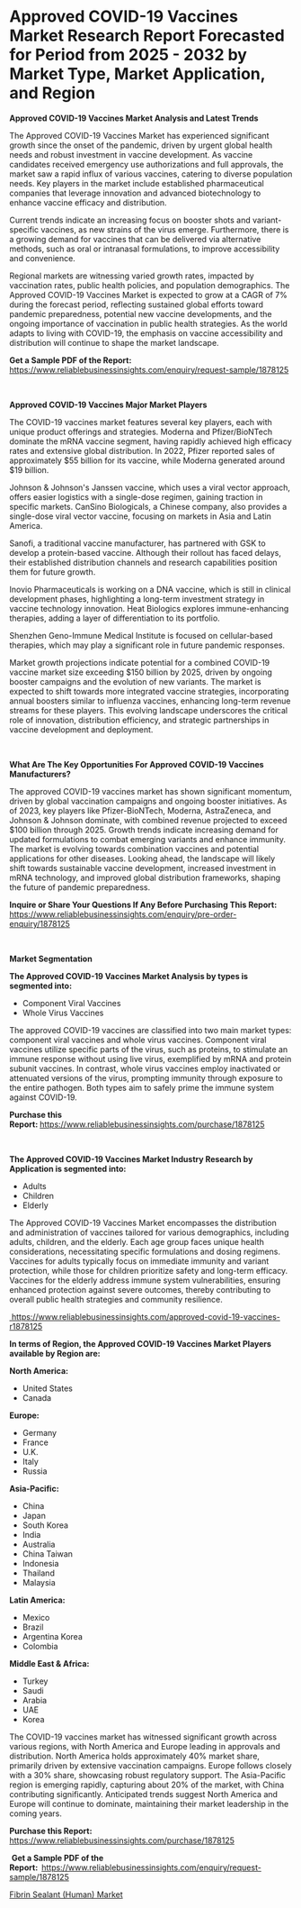 <p><h1>Approved COVID-19 Vaccines Market Research Report Forecasted for Period from 2025 -  2032 by Market Type, Market Application, and Region</h1></p><p><strong>Approved COVID-19 Vaccines Market Analysis and Latest Trends</strong></p>
<p><p>The Approved COVID-19 Vaccines Market has experienced significant growth since the onset of the pandemic, driven by urgent global health needs and robust investment in vaccine development. As vaccine candidates received emergency use authorizations and full approvals, the market saw a rapid influx of various vaccines, catering to diverse population needs. Key players in the market include established pharmaceutical companies that leverage innovation and advanced biotechnology to enhance vaccine efficacy and distribution.</p><p>Current trends indicate an increasing focus on booster shots and variant-specific vaccines, as new strains of the virus emerge. Furthermore, there is a growing demand for vaccines that can be delivered via alternative methods, such as oral or intranasal formulations, to improve accessibility and convenience.</p><p>Regional markets are witnessing varied growth rates, impacted by vaccination rates, public health policies, and population demographics. The Approved COVID-19 Vaccines Market is expected to grow at a CAGR of 7% during the forecast period, reflecting sustained global efforts toward pandemic preparedness, potential new vaccine developments, and the ongoing importance of vaccination in public health strategies. As the world adapts to living with COVID-19, the emphasis on vaccine accessibility and distribution will continue to shape the market landscape.</p></p>
<p><strong>Get a Sample PDF of the Report:&nbsp;</strong> <a href="https://www.reliablebusinessinsights.com/enquiry/request-sample/1878125?utm_campaign=3086&utm_medium=2&utm_source=Github&utm_content=ia&utm_term=09032025&utm_id=approved-covid-19-vaccines">https://www.reliablebusinessinsights.com/enquiry/request-sample/1878125</a></p>
<p>&nbsp;</p>
<p><strong>Approved COVID-19 Vaccines Major Market Players</strong></p>
<p><p>The COVID-19 vaccines market features several key players, each with unique product offerings and strategies. Moderna and Pfizer/BioNTech dominate the mRNA vaccine segment, having rapidly achieved high efficacy rates and extensive global distribution. In 2022, Pfizer reported sales of approximately $55 billion for its vaccine, while Moderna generated around $19 billion.</p><p>Johnson & Johnson's Janssen vaccine, which uses a viral vector approach, offers easier logistics with a single-dose regimen, gaining traction in specific markets. CanSino Biologicals, a Chinese company, also provides a single-dose viral vector vaccine, focusing on markets in Asia and Latin America.</p><p>Sanofi, a traditional vaccine manufacturer, has partnered with GSK to develop a protein-based vaccine. Although their rollout has faced delays, their established distribution channels and research capabilities position them for future growth. </p><p>Inovio Pharmaceuticals is working on a DNA vaccine, which is still in clinical development phases, highlighting a long-term investment strategy in vaccine technology innovation. Heat Biologics explores immune-enhancing therapies, adding a layer of differentiation to its portfolio.</p><p>Shenzhen Geno-Immune Medical Institute is focused on cellular-based therapies, which may play a significant role in future pandemic responses.</p><p>Market growth projections indicate potential for a combined COVID-19 vaccine market size exceeding $150 billion by 2025, driven by ongoing booster campaigns and the evolution of new variants. The market is expected to shift towards more integrated vaccine strategies, incorporating annual boosters similar to influenza vaccines, enhancing long-term revenue streams for these players. This evolving landscape underscores the critical role of innovation, distribution efficiency, and strategic partnerships in vaccine development and deployment.</p></p>
<p>&nbsp;</p>
<p><strong>What Are The Key Opportunities For Approved COVID-19 Vaccines Manufacturers?</strong></p>
<p><p>The approved COVID-19 vaccines market has shown significant momentum, driven by global vaccination campaigns and ongoing booster initiatives. As of 2023, key players like Pfizer-BioNTech, Moderna, AstraZeneca, and Johnson & Johnson dominate, with combined revenue projected to exceed $100 billion through 2025. Growth trends indicate increasing demand for updated formulations to combat emerging variants and enhance immunity. The market is evolving towards combination vaccines and potential applications for other diseases. Looking ahead, the landscape will likely shift towards sustainable vaccine development, increased investment in mRNA technology, and improved global distribution frameworks, shaping the future of pandemic preparedness.</p></p>
<p><strong>Inquire or Share Your Questions If Any Before Purchasing This Report:</strong> <a href="https://www.reliablebusinessinsights.com/enquiry/pre-order-enquiry/1878125?utm_campaign=3086&utm_medium=2&utm_source=Github&utm_content=ia&utm_term=09032025&utm_id=approved-covid-19-vaccines">https://www.reliablebusinessinsights.com/enquiry/pre-order-enquiry/1878125</a></p>
<p>&nbsp;</p>
<p><strong>Market Segmentation</strong></p>
<p><strong>The Approved COVID-19 Vaccines Market Analysis by types is segmented into:</strong></p>
<p><ul><li>Component Viral Vaccines</li><li>Whole Virus Vaccines</li></ul></p>
<p><p>The approved COVID-19 vaccines are classified into two main market types: component viral vaccines and whole virus vaccines. Component viral vaccines utilize specific parts of the virus, such as proteins, to stimulate an immune response without using live virus, exemplified by mRNA and protein subunit vaccines. In contrast, whole virus vaccines employ inactivated or attenuated versions of the virus, prompting immunity through exposure to the entire pathogen. Both types aim to safely prime the immune system against COVID-19.</p></p>
<p><strong>Purchase this Report:&nbsp;</strong><a href="https://www.reliablebusinessinsights.com/purchase/1878125?utm_campaign=3086&utm_medium=2&utm_source=Github&utm_content=ia&utm_term=09032025&utm_id=approved-covid-19-vaccines">https://www.reliablebusinessinsights.com/purchase/1878125</a></p>
<p>&nbsp;</p>
<p><strong>The Approved COVID-19 Vaccines Market Industry Research by Application is segmented into:</strong></p>
<p><ul><li>Adults</li><li>Children</li><li>Elderly</li></ul></p>
<p><p>The Approved COVID-19 Vaccines Market encompasses the distribution and administration of vaccines tailored for various demographics, including adults, children, and the elderly. Each age group faces unique health considerations, necessitating specific formulations and dosing regimens. Vaccines for adults typically focus on immediate immunity and variant protection, while those for children prioritize safety and long-term efficacy. Vaccines for the elderly address immune system vulnerabilities, ensuring enhanced protection against severe outcomes, thereby contributing to overall public health strategies and community resilience.</p></p>
<p><a href="https://www.reliablebusinessinsights.com/approved-covid-19-vaccines-r1878125?utm_campaign=3086&utm_medium=2&utm_source=Github&utm_content=ia&utm_term=09032025&utm_id=approved-covid-19-vaccines">&nbsp;https://www.reliablebusinessinsights.com/approved-covid-19-vaccines-r1878125</a></p>
<p><strong>In terms of Region, the Approved COVID-19 Vaccines Market Players available by Region are:</strong></p>
<p>
    <p> <strong> North America: </strong>
        <ul>
            <li>United States</li>
            <li>Canada</li>
        </ul>
        </p> 
    <p> <strong> Europe: </strong>
        <ul>
            <li>Germany</li>
            <li>France</li>
            <li>U.K.</li>
            <li>Italy</li>
            <li>Russia</li>
        </ul>
        </p> 
    <p> <strong> Asia-Pacific: </strong>
        <ul>
            <li>China</li>
            <li>Japan</li>
            <li>South Korea</li>
            <li>India</li>
            <li>Australia</li>
            <li>China Taiwan</li>
            <li>Indonesia</li>
            <li>Thailand</li>
            <li>Malaysia</li>
        </ul>
        </p> 
    <p> <strong> Latin America: </strong>
        <ul>
            <li>Mexico</li>
            <li>Brazil</li>
            <li>Argentina Korea</li>
            <li>Colombia</li>
        </ul>
        </p> 
    <p> <strong> Middle East & Africa: </strong>
        <ul>
            <li>Turkey</li>
            <li>Saudi</li>
            <li>Arabia</li>
            <li>UAE</li>
            <li>Korea</li>
        </ul>
    </p>
    </p>
<p><p>The COVID-19 vaccines market has witnessed significant growth across various regions, with North America and Europe leading in approvals and distribution. North America holds approximately 40% market share, primarily driven by extensive vaccination campaigns. Europe follows closely with a 30% share, showcasing robust regulatory support. The Asia-Pacific region is emerging rapidly, capturing about 20% of the market, with China contributing significantly. Anticipated trends suggest North America and Europe will continue to dominate, maintaining their market leadership in the coming years.</p></p>
<p><strong>Purchase this Report: </strong><a href="https://www.reliablebusinessinsights.com/purchase/1878125?utm_campaign=3086&utm_medium=2&utm_source=Github&utm_content=ia&utm_term=09032025&utm_id=approved-covid-19-vaccines">https://www.reliablebusinessinsights.com/purchase/1878125</a></p>
<p>&nbsp;<strong>Get a Sample PDF of the Report:&nbsp;&nbsp;</strong><a href="https://www.reliablebusinessinsights.com/enquiry/request-sample/1878125?utm_campaign=3086&utm_medium=2&utm_source=Github&utm_content=ia&utm_term=09032025&utm_id=approved-covid-19-vaccines">https://www.reliablebusinessinsights.com/enquiry/request-sample/1878125</a></p>
<p><strong></strong></p>
<p><p><a href="https://github.com/globismark/Market-Research-Report-List-6/blob/main/fibrin-sealant-human-market.md?utm_campaign=3086&utm_medium=2&utm_source=Github&utm_content=ia&utm_term=09032025&utm_id=approved-covid-19-vaccines">Fibrin Sealant (Human) Market</a></p></p>